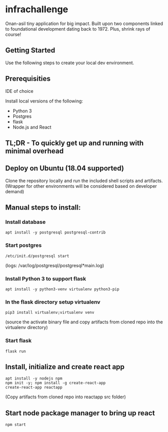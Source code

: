 # infrachallenge

Onan-asil tiny application for big impact.  Built upon two components linked to foundational development dating back to 1972.  Plus, shrink rays of course!

## Getting Started

Use the following steps to create your local dev environment. 

## Prerequisities

IDE of choice

Install local versions of the following:

- Python 3
- Postgres
- flask
- Node.js and React


## TL;DR - To quickly get up and running with minimal overhead
## Deploy on Ubuntu (18.04 supported)
Clone the repository locally and run the included shell scripts and artifacts.  (Wrapper for other environments will be considered based on developer demand)

## Manual steps to install:

### Install database
```
apt install -y postgresql postgresql-contrib
```
### Start postgres
```
/etc/init.d/postgresql start
```
(logs: /var/log/postgresql/postgresql*main.log)

### Install Python 3 to support flask
```
apt install -y python3-venv virtualenv python3-pip
```
### In the flask directory setup virtualenv
```
pip3 install virtualenv;virtualenv venv
```
(source the activate binary file and copy artifacts from cloned repo into the virtualenv directory)
### Start flask
```
flask run
```
## Install, initialize and create react app
```
apt install -y nodejs npm
npm init -y; npm install -g create-react-app
create-react-app reactapp
```
(Copy artifacts from cloned repo into reactapp src folder)
## Start node package manager to bring up react
```
npm start
```





